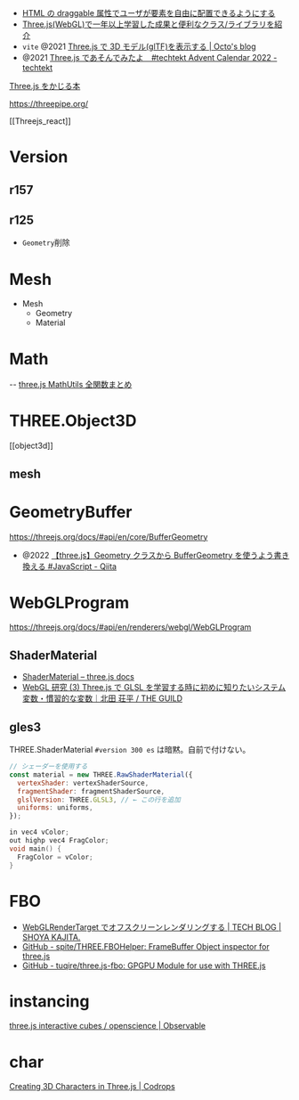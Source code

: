 - [HTML の draggable 属性でユーザが要素を自由に配置できるようにする](https://zenn.dev/mai/articles/cec0746ab1052e)
- [Three.js(WebGL)で一年以上学習した成果と便利なクラス/ライブラリを紹介](https://zenn.dev/uemuragame5683/articles/e2777b5b956f81)
- `vite` @2021 [Three.js で 3D モデル(glTF)を表示する | Octo's blog](https://www.ccbaxy.xyz/blog/2021/04/01/js16/)
- @2021 [Three.js であそんでみたよ　#techtekt Advent Calendar 2022 - techtekt](https://techtekt.persol-career.co.jp/entry/tech/221213_01)

[Three.js をかじる本](https://zenn.dev/sdkfz181tiger/books/735e854bee9fc9)

https://threepipe.org/

[[Threejs_react]]

# Version

## r157

## r125

- `Geometry`削除

# Mesh

- Mesh
  - Geometry
  - Material

# Math

-- [three.js MathUtils 全関数まとめ](https://zenn.dev/ajitama_tkd/articles/fbc7bc6066bfbe)

# THREE.Object3D

[[object3d]]

## mesh

# GeometryBuffer

https://threejs.org/docs/#api/en/core/BufferGeometry

- @2022 [【three.js】Geometry クラスから BufferGeometry を使うよう書き換える #JavaScript - Qiita](https://qiita.com/baikichiz/items/11e0079bf4cf48003a8b)

# WebGLProgram

https://threejs.org/docs/#api/en/renderers/webgl/WebGLProgram

## ShaderMaterial

- [ShaderMaterial – three.js docs](https://threejs.org/docs/#api/en/materials/ShaderMaterial)
- [WebGL 研究 (3) Three.js で GLSL を学習する時に初めに知りたいシステム変数・慣習的な変数｜北田 荘平 / THE GUILD](https://note.com/soohei/n/n2a49a1621750)

## gles3

THREE.ShaderMaterial `#version 300 es` は暗黙。自前で付けない。

```js
// シェーダーを使用する
const material = new THREE.RawShaderMaterial({
  vertexShader: vertexShaderSource,
  fragmentShader: fragmentShaderSource,
  glslVersion: THREE.GLSL3, // ← この行を追加
  uniforms: uniforms,
});
```

```c
in vec4 vColor;
out highp vec4 FragColor;
void main() {
  FragColor = vColor;
}
```

# FBO

- [WebGLRenderTarget でオフスクリーンレンダリングする | TECH BLOG | SHOYA KAJITA.](https://blog.shoya-kajita.com/webglrendertarget/)
- [GitHub - spite/THREE.FBOHelper: FrameBuffer Object inspector for three.js](https://github.com/spite/THREE.FBOHelper)
- [GitHub - tuqire/three.js-fbo: GPGPU Module for use with THREE.js](https://github.com/tuqire/three.js-fbo)

# instancing

[three.js interactive cubes / openscience | Observable](https://observablehq.com/@openscience/three-js-interactive-cubes)

# char

[Creating 3D Characters in Three.js | Codrops](https://tympanus.net/codrops/2021/10/04/creating-3d-characters-in-three-js/)
